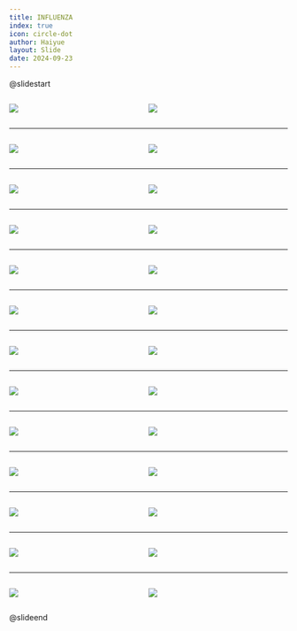 ```yaml
---
title: INFLUENZA
index: true
icon: circle-dot
author: Haiyue
layout: Slide
date: 2024-09-23
---
```

 
@slidestart

<div style="display:flex">
<div style="flex:1">

![](/reading/english/Level-T/INFLUENZA/001.webp)
</div>
<div style="flex:1">

![](/reading/english/Level-T/INFLUENZA/002.webp)
</div>
</div>

---

<div style="display:flex">
<div style="flex:1">

![](/reading/english/Level-T/INFLUENZA/003.webp)
</div>
<div style="flex:1">

![](/reading/english/Level-T/INFLUENZA/004.webp)
</div>
</div>

---

<div style="display:flex">
<div style="flex:1">

![](/reading/english/Level-T/INFLUENZA/005.webp)
</div>
<div style="flex:1">

![](/reading/english/Level-T/INFLUENZA/006.webp)
</div>
</div>

---

<div style="display:flex">
<div style="flex:1">

![](/reading/english/Level-T/INFLUENZA/007.webp)
</div>
<div style="flex:1">

![](/reading/english/Level-T/INFLUENZA/008.webp)
</div>
</div>

---

<div style="display:flex">
<div style="flex:1">

![](/reading/english/Level-T/INFLUENZA/009.webp)
</div>
<div style="flex:1">

![](/reading/english/Level-T/INFLUENZA/010.webp)
</div>
</div>

---

<div style="display:flex">
<div style="flex:1">

![](/reading/english/Level-T/INFLUENZA/011.webp)
</div>
<div style="flex:1">

![](/reading/english/Level-T/INFLUENZA/012.webp)
</div>
</div>

---

<div style="display:flex">
<div style="flex:1">

![](/reading/english/Level-T/INFLUENZA/013.webp)
</div>
<div style="flex:1">

![](/reading/english/Level-T/INFLUENZA/014.webp)
</div>
</div>

---

<div style="display:flex">
<div style="flex:1">

![](/reading/english/Level-T/INFLUENZA/015.webp)
</div>
<div style="flex:1">

![](/reading/english/Level-T/INFLUENZA/016.webp)
</div>
</div>

---

<div style="display:flex">
<div style="flex:1">

![](/reading/english/Level-T/INFLUENZA/017.webp)
</div>
<div style="flex:1">

![](/reading/english/Level-T/INFLUENZA/018.webp)
</div>
</div>

---

<div style="display:flex">
<div style="flex:1">

![](/reading/english/Level-T/INFLUENZA/019.webp)
</div>
<div style="flex:1">

![](/reading/english/Level-T/INFLUENZA/020.webp)
</div>
</div>

---

<div style="display:flex">
<div style="flex:1">

![](/reading/english/Level-T/INFLUENZA/021.webp)
</div>
<div style="flex:1">

![](/reading/english/Level-T/INFLUENZA/022.webp)
</div>
</div>

---

<div style="display:flex">
<div style="flex:1">

![](/reading/english/Level-T/INFLUENZA/023.webp)
</div>
<div style="flex:1">

![](/reading/english/Level-T/INFLUENZA/024.webp)
</div>
</div>

---

<div style="display:flex">
<div style="flex:1">

![](/reading/english/Level-T/INFLUENZA/025.webp)
</div>
<div style="flex:1">

![](/reading/english/Level-T/INFLUENZA/026.webp)
</div>
</div>

@slideend